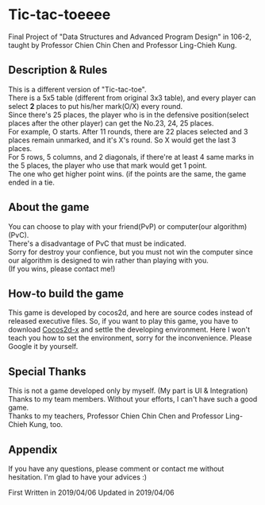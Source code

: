 # Tic-tac-toeeee
Final Project of "Data Structures and Advanced Program Design" in 106-2, taught by Professor Chien Chin Chen and Professor Ling-Chieh Kung.  
## Description & Rules
This is a different version of "Tic-tac-toe".  
There is a 5x5 table (different from original 3x3 table), and every player can select **2** places to put his/her mark(O/X) every round.  
Since there's 25 places, the player who is in the defensive position(select places after the other player) can get the No.23, 24, 25 places.  
For example, O starts. After 11 rounds, there are 22 places selected and 3 places remain unmarked, and it's X's round. So X would get the last 3 places.  
For 5 rows, 5 columns, and 2 diagonals, if there're at least 4 same marks in the 5 places, the player who use that mark would get 1 point.  
The one who get higher point wins. (if the points are the same, the game ended in a tie.  

## About the game
You can choose to play with your friend(PvP) or computer(our algorithm)(PvC).  
There's a disadvantage of PvC that must be indicated.  
Sorry for destroy your confience, but you must not win the computer since our algorithm is designed to win rather than playing with you.  
(If you wins, please contact me!)  

## How-to build the game
This game is developed by cocos2d, and here are source codes instead of released executive files. So, if you want to play this game, you have to download [Cocos2d-x](https://cocos2d-x.org/download) and settle the developing environment.
Here I won't teach you how to set the environment, sorry for the inconvenience. Please Google it by yourself.

## Special Thanks
This is not a game developed only by myself. (My part is UI & Integration)  
Thanks to my team members. Without your efforts, I can't have such a good game.  
Thanks to my teachers, Professor Chien Chin Chen and Professor Ling-Chieh Kung, too.  

## Appendix
If you have any questions, please comment or contact me without hesitation. I'm glad to have your advices :)  

First Written in 2019/04/06
Updated in 2019/04/06
